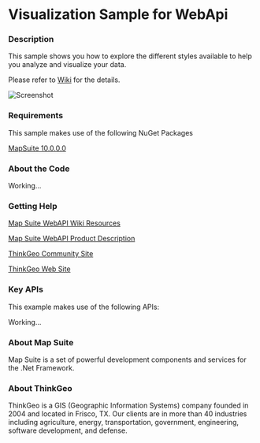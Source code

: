 # Visualization Sample for WebApi

### Description

This sample shows you how to explore the different styles available to help you analyze and visualize your data.

Please refer to [Wiki](System.String[]) for the details.

![Screenshot](https://github.com/ThinkGeo/VisualizationSample-ForWebApi/blob/master/ScreenShot.png)

### Requirements
This sample makes use of the following NuGet Packages

[MapSuite 10.0.0.0](https://www.nuget.org/packages?q=thinkgeo)

### About the Code

Working...

### Getting Help

[Map Suite WebAPI Wiki Resources](http://wiki.thinkgeo.com/wiki/map_suite_web_for_webapi)

[Map Suite WebAPI Product Description](https://thinkgeo.com/ui-controls#web-platforms)

[ThinkGeo Community Site](http://community.thinkgeo.com/)

[ThinkGeo Web Site](http://www.thinkgeo.com)

### Key APIs
This example makes use of the following APIs:

Working...

### About Map Suite
Map Suite is a set of powerful development components and services for the .Net Framework.

### About ThinkGeo
ThinkGeo is a GIS (Geographic Information Systems) company founded in 2004 and located in Frisco, TX. Our clients are in more than 40 industries including agriculture, energy, transportation, government, engineering, software development, and defense.
